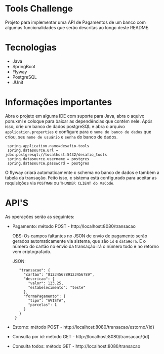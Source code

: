 # Tools Challenge

Projeto para implementar uma API de Pagamentos de um banco com algumas funcionalidades que serão descritas ao longo deste README.


# Tecnologias
  - Java
  - SpringBoot
  - Flyway
  - PostgreSQL
  - JUnit

# Informações importantes

Abra o projeto em alguma IDE com suporte para Java, abra o aquivo pom.xml e coloque para baixar as dependências que contém nele.
Após isso, crie um banco de dados postgreSQL e abra o arquivo ``application.properties`` e configure para o ``nome do banco de dados`` que criou, seu ``nome de usuário`` e ``senha`` do banco de dados. 

     spring.application.name=desafio-tools
     spring.datasource.url = jdbc:postgresql://localhost:5432/desafio_tools
     spring.datasource.username = postgres
     spring.datasource.password = postgres

O flyway criará automaticamente o schema no banco de dados e também a tabela da transação. Feito isso, o sistema está configurado para aceitar as requisições via ```POSTMAN``` ou ```THUNDER CLIENT do VsCode```.

# API'S

As operações serão as seguintes:
- Pagamento: método POST - http://localhost:8080/transacao
  
    OBS: Os campos faltantes no JSON de envio de pagamento serão gerados automaticamente via sistema, que são ``id`` e ``dataHora``. E o número do cartão no envio da transação irá o número todo e no retorno vem criptografado.
  
   JSON:
     ```{
        "transacao": {
          "cartao": "0123456789123456789",
          "descricao": {
            "valor": 123.25,
            "estabelecimento": "teste"
          },
          "formaPagamento": {
            "tipo": "AVISTA",
            "parcelas": 1
          }
        }
      }
    
- Estorno: método POST - http://localhost:8080/transacao/estorno/{id}



- Consulta por id: método GET - http://localhost:8080/transacao/{id}
- Consulta todos: método GET - http://localhost:8080/transacao
